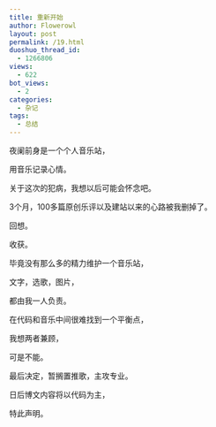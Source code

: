```yaml
---
title: 重新开始
author: Flowerowl
layout: post
permalink: /19.html
duoshuo_thread_id:
  - 1266806
views:
  - 622
bot_views:
  - 2
categories:
  - 杂记
tags:
  - 总结
---
```

夜阑前身是一个个人音乐站，

用音乐记录心情。

关于这次的犯病，我想以后可能会怀念吧。

3个月，100多篇原创乐评以及建站以来的心路被我删掉了。

回想。

收获。

毕竟没有那么多的精力维护一个音乐站，

文字，选歌，图片，

都由我一人负责。

在代码和音乐中间很难找到一个平衡点，

我想两者兼顾，

可是不能。

最后决定，暂搁置推歌，主攻专业。

日后博文内容将以代码为主，

特此声明。
